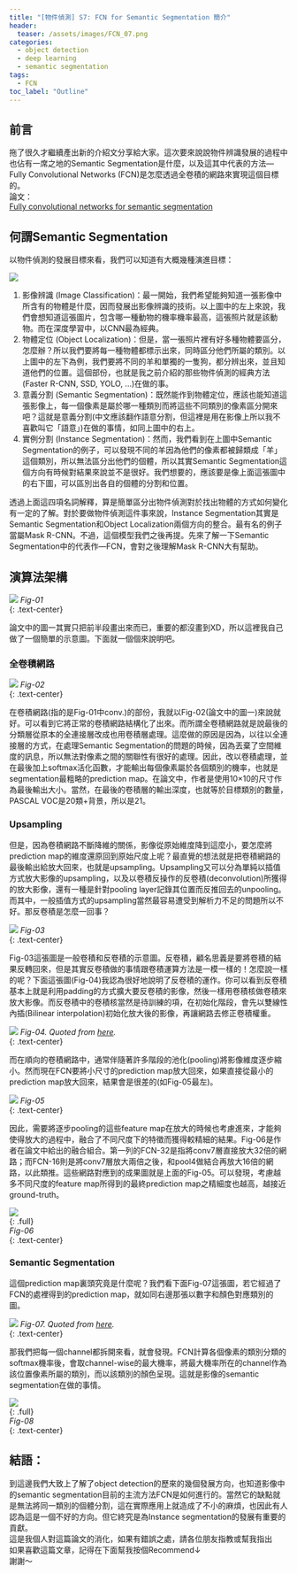 ```yaml
---
title: "[物件偵測] S7: FCN for Semantic Segmentation 簡介"
header:
  teaser: /assets/images/FCN_07.png
categories:
  - object detection
  - deep learning
  - semantic segmentation
tags:
  - FCN
toc_label: "Outline"
---
```


## 前言
拖了很久才繼續產出新的介紹文分享給大家。這次要來說說物件辨識發展的過程中也佔有一席之地的Semantic Segmentation是什麼，以及這其中代表的方法—Fully Convolutional Networks (FCN)是怎麼透過全卷積的網路來實現這個目標的。  
論文：  
[Fully convolutional networks for semantic segmentation](https://www.cv-foundation.org/openaccess/content_cvpr_2015/html/Long_Fully_Convolutional_Networks_2015_CVPR_paper.html)

## 何謂Semantic Segmentation
以物件偵測的發展目標來看，我們可以知道有大概幾種演進目標：  

![](/assets/images/FCN_01.jpg)

1. 影像辨識 (Image Classification)：最一開始，我們希望能夠知道一張影像中所含有的物體是什麼，因而發展出影像辨識的技術。以上圖中的左上來說，我們會想知道這張圖片，包含哪一種動物的機率機率最高，這張照片就是該動物。而在深度學習中，以CNN最為經典。
2. 物體定位 (Object Localization)：但是，當一張照片裡有好多種物體要區分，怎麼辦？所以我們要將每一種物體都標示出來，同時區分他們所屬的類別。以上圖中的左下為例，我們要將不同的羊和單獨的一隻狗，都分辨出來，並且知道他們的位置。這個部份，也就是我之前介紹的那些物件偵測的經典方法(Faster R-CNN, SSD, YOLO, ...)在做的事。
3. 意義分割 (Semantic Segmentation)：既然能作到物體定位，應該也能知道這張影像上，每一個像素是屬於哪一種類別而將這些不同類別的像素區分開來吧？這就是意義分割(中文應該翻作語意分割，但這裡是用在影像上所以我不喜歡叫它「語意」)在做的事情，如同上圖中的右上。
4. 實例分割 (Instance Segmentation)：然而，我們看到在上圖中Semantic Segmentation的例子，可以發現不同的羊因為他們的像素都被歸類成「羊」這個類別，所以無法區分出他們的個體，所以其實Semantic Segmentation這個方向有時候對結果來說並不是很好。我們想要的，應該要是像上面這張圖中的右下圖，可以區別出各自的個體的分割和位置。  

透過上面這四項名詞解釋，算是簡單區分出物件偵測對於找出物體的方式如何變化有一定的了解。對於要做物件偵測這件事來說，Instance Segmentation其實是Semantic Segmentation和Object Localization兩個方向的整合。最有名的例子當屬Mask R-CNN。不過，這個模型我們之後再提。先來了解一下Semantic Segmentation中的代表作—FCN，會對之後理解Mask R-CNN大有幫助。

## 演算法架構

![](/assets/images/FCN_03.png)
*Fig-01*  
{: .text-center}

論文中的圖一其實只把前半段畫出來而已，重要的都沒畫到XD，所以這裡我自己做了一個簡單的示意圖。下面就一個個來說明吧。

### 全卷積網路

![](/assets/images/FCN_02.png)
*Fig-02*  
{: .text-center}

在卷積網路(指的是Fig-01中conv.)的部份，我就以Fig-02(論文中的圖一)來說就好。可以看到它將正常的卷積網路結構化了出來。而所謂全卷積網路就是說最後的分類層從原本的全連接層改成也用卷積層處理。這麼做的原因是因為，以往以全連接層的方式，在處理Semantic Segmentation的問題的時候，因為丟棄了空間維度的訊息，所以無法對像素之間的關聯性有很好的處理。因此，改以卷積處理，並在最後加上softmax活化函數，才能輸出每個像素屬於各個類別的機率，也就是segmentation最粗略的prediction map。在論文中，作者是使用10×10的尺寸作為最後輸出大小。當然，在最後的卷積層的輸出深度，也就等於目標類別的數量，PASCAL VOC是20類+背景，所以是21。  

### Upsampling
但是，因為卷積網路不斷降維的關係，影像從原始維度降到這麼小，要怎麼將prediction map的維度還原回到原始尺度上呢？最直覺的想法就是把卷積網路的最後輸出給放大回來，也就是upsampling。Upsampling又可以分為單純以插值方式放大影像的upsampling，以及以卷積反操作的反卷積(deconvolution)所獲得的放大影像，還有一種是針對pooling layer記錄其位置而反推回去的unpooling。  
而其中，一般插值方式的upsampling當然最容易遭受到解析力不足的問題所以不好。那反卷積是怎麼一回事？  

![](/assets/images/FCN_04.png)
*Fig-03*  
{: .text-center}  

Fig-03這張圖是一般卷積和反卷積的示意圖。反卷積，顧名思義是要將卷積的結果反轉回來，但是其實反卷積做的事情跟卷積運算方法是一模一樣的！怎麼說一樣的呢？下面這張圖(Fig-04)我認為很好地說明了反卷積的運作。你可以看到反卷積基本上就是利用padding的方式擴大要反卷積的影像，然後一樣用卷積核做卷積來放大影像。而反卷積中的卷積核當然是待訓練的項，在初始化階段，會先以雙線性內插(Bilinear interpolation)初始化放大後的影像，再讓網路去修正卷積權重。  

![](/assets/images/FCN_05.gif)
*Fig-04. Quoted from [here](https://medium.com/apache-mxnet/transposed-convolutions-explained-with-ms-excel-52d13030c7e8).*  
{: .text-center}

而在順向的卷積網路中，通常伴隨著許多階段的池化(pooling)將影像維度逐步縮小。然而現在FCN要將小尺寸的prediction map放大回來，如果直接從最小的prediction map放大回來，結果會是很差的(如Fig-05最左)。  

![](/assets/images/FCN_07.png)
*Fig-05*  
{: .text-center}

因此，需要將逐步pooling的這些feature map在放大的時候也考慮進來，才能夠使得放大的過程中，融合了不同尺度下的特徵而獲得較精細的結果。Fig-06是作者在論文中給出的融合組合。第一列的FCN-32是指將conv7層直接放大32倍的網路；而FCN-16則是將conv7層放大兩倍之後，和pool4做結合再放大16倍的網路，以此類推。這些網路對應到的成果圖就是上面的Fig-05。可以發現，考慮越多不同尺度的feature map所得到的最終prediction map之精細度也越高，越接近ground-truth。  

![](/assets/images/FCN_06.png)  
{: .full}  
*Fig-06*  
{: .text-center}

### Semantic Segmentation 
這個prediction map裏頭究竟是什麼呢？我們看下面Fig-07這張圖，若它經過了FCN的處裡得到的prediction map，就如同右邊那張以數字和顏色對應類別的圖。  

![](/assets/images/FCN_08.png)
*Fig-07. Quoted from [here](https://www.jeremyjordan.me/semantic-segmentation/).*  
{: .text-center}

那我們把每一個channel都拆開來看，就會發現。FCN計算各個像素的類別分類的softmax機率後，會取channel-wise的最大機率，將最大機率所在的channel作為該位置像素所屬的類別，而以該類別的顏色呈現。這就是影像的semantic segmentation在做的事情。  

![](/assets/images/FCN_09.png)  
{: .full}  
*Fig-08*  
{: .text-center}


## 結語：
到這邊我們大致上了解了object detection的歷來的幾個發展方向，也知道影像中的semantic segmentation目前的主流方法FCN是如何進行的。當然它的缺點就是無法將同一類別的個體分割，這在實際應用上就造成了不小的麻煩，也因此有人認為這是一個不好的方向。但它終究是為Instance segmentation的發展有重要的貢獻。  
這是我個人對這篇論文的消化，如果有錯誤之處，請各位朋友指教或幫我指出  
如果喜歡這篇文章，記得在下面幫我按個Recommend↓  
謝謝～
